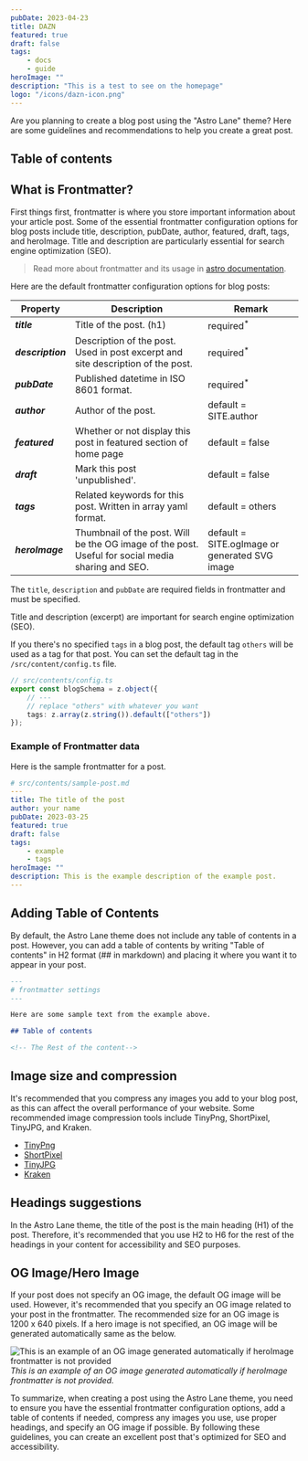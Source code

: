 ```yaml
---
pubDate: 2023-04-23
title: DAZN
featured: true
draft: false
tags:
    - docs
    - guide
heroImage: ""
description: "This is a test to see on the homepage"
logo: "/icons/dazn-icon.png"
---
```


Are you planning to create a blog post using the "Astro Lane" theme? Here are some guidelines and recommendations to help you create a great post.

## Table of contents

## What is Frontmatter?

First things first, frontmatter is where you store important information about your article post. Some of the essential frontmatter configuration options for blog posts include title, description, pubDate, author, featured, draft, tags, and heroImage. Title and description are particularly essential for search engine optimization (SEO).

> Read more about frontmatter and its usage in [astro documentation](https://docs.astro.build/en/guides/markdown-content/).

Here are the default frontmatter configuration options for blog posts:

| Property          | Description                                                                                       | Remark                                        |
| ----------------- | ------------------------------------------------------------------------------------------------- | --------------------------------------------- |
| **_title_**       | Title of the post. (h1)                                                                           | required<sup>\*</sup>                         |
| **_description_** | Description of the post. Used in post excerpt and site description of the post.                   | required<sup>\*</sup>                         |
| **_pubDate_**     | Published datetime in ISO 8601 format.                                                            | required<sup>\*</sup>                         |
| **_author_**      | Author of the post.                                                                               | default = SITE.author                         |
| **_featured_**    | Whether or not display this post in featured section of home page                                 | default = false                               |
| **_draft_**       | Mark this post 'unpublished'.                                                                     | default = false                               |
| **_tags_**        | Related keywords for this post. Written in array yaml format.                                     | default = others                              |
| **_heroImage_**   | Thumbnail of the post. Will be the OG image of the post. Useful for social media sharing and SEO. | default = SITE.ogImage or generated SVG image |

The `title`, `description` and `pubDate` are required fields in frontmatter and must be specified.

Title and description (excerpt) are important for search engine optimization (SEO).

If you there's no specified `tags` in a blog post, the default tag `others` will be used as a tag for that post. You can set the default tag in the `/src/content/config.ts` file.

```ts
// src/contents/config.ts
export const blogSchema = z.object({
    // ---
    // replace "others" with whatever you want
    tags: z.array(z.string()).default(["others"])
});
```

### Example of Frontmatter data

Here is the sample frontmatter for a post.

```yaml
# src/contents/sample-post.md
---
title: The title of the post
author: your name
pubDate: 2023-03-25
featured: true
draft: false
tags:
    - example
    - tags
heroImage: ""
description: This is the example description of the example post.
---
```

## Adding Table of Contents

By default, the Astro Lane theme does not include any table of contents in a post. However, you can add a table of contents by writing "Table of contents" in H2 format (## in markdown) and placing it where you want it to appear in your post.

```md
---
# frontmatter settings
---

Here are some sample text from the example above.

## Table of contents

<!-- The Rest of the content-->
```

## Image size and compression

It's recommended that you compress any images you add to your blog post, as this can affect the overall performance of your website. Some recommended image compression tools include TinyPng, ShortPixel, TinyJPG, and Kraken.

-   [TinyPng](https://tinypng.com/)
-   [ShortPixel](https://shortpixel.com/online-image-compression)
-   [TinyJPG](https://tinyjpg.com/)
-   [Kraken](https://kraken.io/)

## Headings suggestions

In the Astro Lane theme, the title of the post is the main heading (H1) of the post. Therefore, it's recommended that you use H2 to H6 for the rest of the headings in your content for accessibility and SEO purposes.

## OG Image/Hero Image

If your post does not specify an OG image, the default OG image will be used. However, it's recommended that you specify an OG image related to your post in the frontmatter. The recommended size for an OG image is 1200 x 640 pixels. If a hero image is not specified, an OG image will be generated automatically same as the below.

![This is an example of an OG image generated automatically if heroImage frontmatter is not provided](/adding-posts-in-astro-lane.png)
_This is an example of an OG image generated automatically if heroImage frontmatter is not provided._

To summarize, when creating a post using the Astro Lane theme, you need to ensure you have the essential frontmatter configuration options, add a table of contents if needed, compress any images you use, use proper headings, and specify an OG image if possible. By following these guidelines, you can create an excellent post that's optimized for SEO and accessibility.
